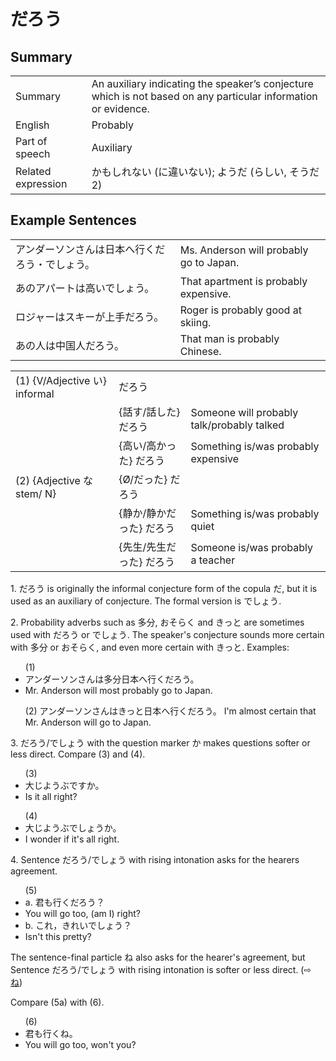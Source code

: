 # だろう

## Summary

<table><tr>   <td>Summary</td>   <td>An auxiliary indicating the speaker’s conjecture which is not based on any particular information or evidence.</td></tr><tr>   <td>English</td>   <td>Probably</td></tr><tr>   <td>Part of speech</td>   <td>Auxiliary</td></tr><tr>   <td>Related expression</td>   <td>かもしれない (に違いない); ようだ (らしい, そうだ2)</td></tr></table>

## Example Sentences

<table><tr>   <td>アンダーソンさんは日本へ行くだろう・でしょう。</td>   <td>Ms. Anderson will probably go to Japan.</td></tr><tr>   <td>あのアパートは高いでしょう。</td>   <td>That apartment is probably expensive.</td></tr><tr>   <td>ロジャーはスキーが上手だろう。</td>   <td>Roger is probably good at skiing.</td></tr><tr>   <td>あの人は中国人だろう。</td>   <td>That man is probably Chinese.</td></tr></table>

<table class="table"> <tbody><tr class="tr head"> <td class="td"><span class="numbers">(1)</span> <span> <span class="bold">{V/Adjective い}    informal </span></span></td> <td class="td"><span class="concept">だろう</span> </td> <td class="td"><span>&nbsp;</span></td> </tr> <tr class="tr"> <td class="td"><span>&nbsp;</span></td> <td class="td"><span>{話す/話した} <span class="concept">だろう</span></span> </td> <td class="td"><span>Someone will probably talk/probably    talked</span> </td> </tr> <tr class="tr"> <td class="td"><span>&nbsp;</span></td> <td class="td"><span>{高い/高かった} <span class="concept">だろう</span></span> </td> <td class="td"><span>Something is/was probably expensive</span> </td> </tr> <tr class="tr head"> <td class="td"><span class="numbers">(2)</span> <span> <span class="bold">{Adjective な stem/   N} </span></span></td> <td class="td"><span>{<span class="concept">Ø</span>/<span class="concept">だった</span>} <span class="concept">だろう</span></span></td> <td class="td"><span>&nbsp;</span></td> </tr> <tr class="tr"> <td class="td"><span>&nbsp;</span></td> <td class="td"><span>{静か/静か<span class="concept">だった</span>} <span class="concept">だろう</span></span> </td> <td class="td"><span>Something is/was probably quiet</span> </td> </tr> <tr class="tr"> <td class="td"><span>&nbsp;</span></td> <td class="td"><span>{先生/先生<span class="concept">だった</span>} <span class="concept">だろう</span></span> </td> <td class="td"><span>Someone is/was probably a teacher</span> </td> </tr> </tbody></table>

<p>1. <span class="cloze">だろう</span> is originally the informal conjecture form of the copula だ, but it is used as an auxiliary of conjecture. The formal version is <span class="cloze">でしょう</span>.</p>  <p>2. Probability adverbs such as 多分, おそらく and きっと are sometimes used with <span class="cloze">だろう</span> or <span class="cloze">でしょう</span>. The speaker's conjecture sounds more certain with 多分 or おそらく, and even more certain with きっと. Examples:</p>  <ul>(1) <li>アンダーソンさんは多分日本へ行く<span class="cloze">だろう</span>。</li> <li>Mr. Anderson will most probably go to Japan.</li> </ul>  <ul>(2) アンダーソンさんはきっと日本へ行く<span class="cloze">だろう</span>。</li> I'm almost certain that Mr. Anderson will go to Japan.</li> </ul>  <p>3. <span class="cloze">だろう</span>/<span class="cloze">でしょう</span> with the question marker か makes questions softer or less direct. Compare (3) and (4).</p>  <ul>(3) <li>大じようぶですか。</li> <li>Is it all right?</li> </ul>  <ul>(4) <li>大じようぶ<span class="cloze">でしょう</span>か。</li> <li>I wonder if it's all right.</li> </ul>  <p>4. Sentence <span class="cloze">だろう</span>/<span class="cloze">でしょう</span> with rising intonation asks for the hearers agreement.</p>  <ul>(5) <li>a. 君も行く<span class="cloze">だろう</span>？</li> <li>You will go too, (am I) right?</li> <div class="divide"></div> <li>b. これ，きれい<span class="cloze">でしょう</span>？</li> <li>Isn't this pretty?</li> </ul>  <p>The sentence-final particle ね also asks for the hearer's agreement, but Sentence <span class="cloze">だろう</span>/<span class="cloze">でしょう</span> with rising intonation is softer or less direct. (⇨ <a href="#㊦ ね">ね</a>)</p>  <p>Compare (5a) with (6).</p>  <ul>(6) <li>君も行くね。</li> <li>You will go too, won't you?</li> </ul>

